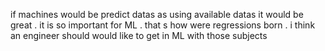 if machines would be predict datas as using available datas it would be great .
it is so important for ML . that s how were regressions born . 
i think an engineer should would like to get in ML with those subjects 
